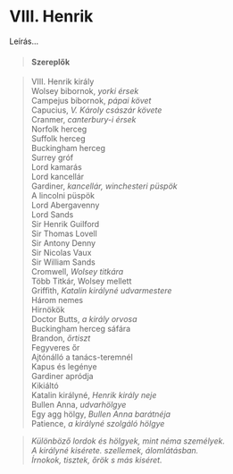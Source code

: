 <!-- ======================================================================
--- Search engine
title:          VIII. Henrik
keywords:       VIII. Henrik, királydráma
description:    William Shakespeare: VIII. Henrik.
--- Menu system
order:          90
text:           VIII. Henrik
hidden:         false
umbel:          false
--- Page properties
id:             /histories/henry-viii
document:       
layout:         layout-2-left
$-left:         play-list
searchable:     true
======================================================================= -->

# VIII. Henrik

Leírás...

>   #### Szereplők
    
>   VIII. Henrik király  
    Wolsey bibornok, _yorki érsek_  
    Campejus bibornok, _pápai követ_  
    Capucius, _V. Károly császár követe_  
    Cranmer, _canterbury-i érsek_  
    Norfolk herceg  
    Suffolk herceg  
    Buckingham herceg  
    Surrey gróf  
    Lord kamarás  
    Lord kancellár  
    Gardiner, _kancellár, winchesteri püspök_  
    A lincolni püspök  
    Lord Abergavenny  
    Lord Sands  
    Sir Henrik Guilford  
    Sir Thomas Lovell  
    Sir Antony Denny  
    Sir Nicolas Vaux  
    Sir William Sands  
    Cromwell, _Wolsey titkára_  
    Több Titkár, Wolsey mellett  
    Griffith, _Katalin királyné udvarmestere_  
    Három nemes  
    Hirnökök  
    Doctor Butts, _a király orvosa_  
    Buckingham herceg sáfára  
    Brandon, _őrtiszt_  
    Fegyveres őr  
    Ajtónálló a tanács-teremnél  
    Kapus és legénye  
    Gardiner apródja  
    Kikiáltó  
    Katalin királyné, _Henrik király neje_  
    Bullen Anna, _udvarhölgye_  
    Egy agg hölgy, _Bullen Anna barátnéja_  
    Patience, _a királyné szolgáló hölgye_
    
>   _Különböző lordok és hölgyek, mint néma személyek.    
    A királyné kisérete. szellemek, álomlátásban.  
    Írnokok, tisztek, őrök s más kiséret._
